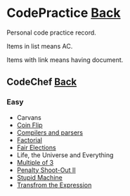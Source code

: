 # CodePractice [Back](https://blog.fish-404.icu/CodePractice/)

Personal code practice record.

Items in list means AC.

Items with link means having document.

## CodeChef [Back](https://blog.fish-404.icu/CodePractice/CodeChef/)

### Easy 

* Carvans
* [Coin Flip](https://blog.fish-404.icu/CodePractice/CodeChef/Easy/Coin%20Flip/)
* [Compilers and parsers](https://blog.fish-404.icu/CodePractice/CodeChef/Easy/Compilers%20and%20parsers/)
* [Factorial](https://blog.fish-404.icu/CodePractice/CodeChef/Easy/Factorial/)
* [Fair Elections](https://blog.fish-404.icu/CodePractice/CodeChef/Easy/Fair%20Elections/)
* Life, the Universe and Everything
* [Multiple of 3](https://blog.fish-404.icu/CodePractice/CodeChef/Easy/Multiple%20of%203/)
* [Penalty Shoot-Out II](https://blog.fish-404.icu/CodePractice/CodeChef/Easy/Penalty%20Shoot-Out%20II/)
* [Stupid Machine](https://blog.fish-404.icu/CodePractice/CodeChef/Easy/Stupid%20Machine/)
* [Transfrom the Expression](https://blog.fish-404.icu/CodePractice/CodeChef/Easy/Transform%20the%20Expression/)
